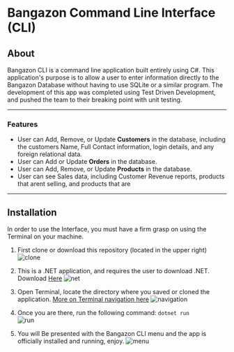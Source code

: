 # Bangazon Command Line Interface (CLI)

## About
Bangazon CLI is a command line application built entirely using C#. This application's purpose is to allow a user to enter information directly to the Bangazon Database without having to use SQLite or a similar program. The development of this app was completed using Test Driven Development, and pushed the team to their breaking point with unit testing.

---

### Features
- User can Add, Remove, or Update **Customers** in the database, including the customers Name, Full Contact information, login details, and any foreign relational data.
- User can Add or Update **Orders** in the database. 
- User can Add, Remove, or Update **Products** in the database. 
- User can see Sales data, including Customer Revenue reports, products that arent selling, and products that are

---

## Installation
In order to use the Interface, you must have a firm grasp on using the Terminal on your machine.

1. First clone or download this repository (located in the upper right)
![clone](https://imgur.com/t5lLdKk)

1. This is a .NET application, and requires the user to download .NET. Download [Here](https://www.microsoft.com/net/learn/get-started/macos)
![net](https://imgur.com/g1LBsSU)

1. Open Terminal, locate the directory where you saved or cloned the application. [More on Terminal navigation here](https://www.macworld.com/article/2042378/master-the-command-line-navigating-files-and-folders.html)
![navigation](https://i.imgur.com/f1CHuuk.png)

1. Once you are there, run the following command: `dotnet run`  
![run](https://i.imgur.com/SXlcchs.png)

1. You will Be presented with the Bangazon CLI menu and the app is officially installed and running, enjoy.
![menu](https://i.imgur.com/U4F52kh.png)


